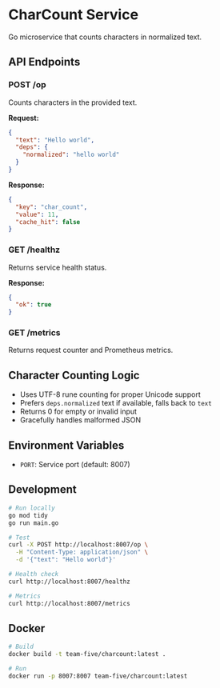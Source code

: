 # CharCount Service

Go microservice that counts characters in normalized text.

## API Endpoints

### POST /op
Counts characters in the provided text.

**Request:**
```json
{
  "text": "Hello world",
  "deps": {
    "normalized": "hello world"
  }
}
```

**Response:**
```json
{
  "key": "char_count",
  "value": 11,
  "cache_hit": false
}
```

### GET /healthz
Returns service health status.

**Response:**
```json
{
  "ok": true
}
```

### GET /metrics
Returns request counter and Prometheus metrics.

## Character Counting Logic

- Uses UTF-8 rune counting for proper Unicode support
- Prefers `deps.normalized` text if available, falls back to `text`
- Returns 0 for empty or invalid input
- Gracefully handles malformed JSON

## Environment Variables

- `PORT`: Service port (default: 8007)

## Development

```bash
# Run locally
go mod tidy
go run main.go

# Test
curl -X POST http://localhost:8007/op \
  -H "Content-Type: application/json" \
  -d '{"text": "Hello world"}'

# Health check
curl http://localhost:8007/healthz

# Metrics
curl http://localhost:8007/metrics
```

## Docker

```bash
# Build
docker build -t team-five/charcount:latest .

# Run
docker run -p 8007:8007 team-five/charcount:latest
```